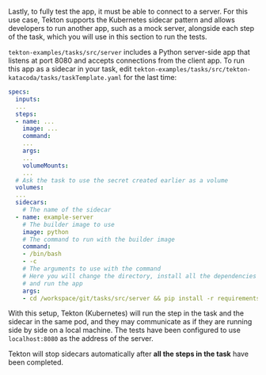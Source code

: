 Lastly, to fully test the app, it must be able to connect to a server. For
this use case, Tekton supports the Kubernetes sidecar pattern and allows
developers to run another app, such as a mock server, alongside each step of
the task, which you will use in this section to run the tests.

`tekton-examples/tasks/src/server` includes a Python server-side app that
listens at port 8080 and accepts connections from the client app. To run this
app as a sidecar in your task, edit `tekton-examples/tasks/src/tekton-katacoda/tasks/taskTemplate.yaml`
for the last time:

```yaml
specs:
  inputs:
  ...
  steps:
  - name: ...
    image: ...
    command:
    ...
    args:
    ...
    volumeMounts:
    ...
  # Ask the task to use the secret created earlier as a volume
  volumes:
  ...
  sidecars:
    # The name of the sidecar
  - name: example-server
    # The builder image to use
    image: python
    # The command to run with the builder image
    command:
    - /bin/bash
    - -c
    # The arguments to use with the command
    # Here you will change the directory, install all the dependencies the app uses,
    # and run the app
    args:
    - cd /workspace/git/tasks/src/server && pip install -r requirements.txt && python main.py
```

With this setup, Tekton (Kubernetes) will run the step in the task and the
sidecar in the same pod, and they may communicate as if they are running side
by side on a local machine. The tests have been configured to use
`localhost:8080` as the address of the server.

Tekton will stop sidecars automatically after **all the steps in the task**
have been completed.

